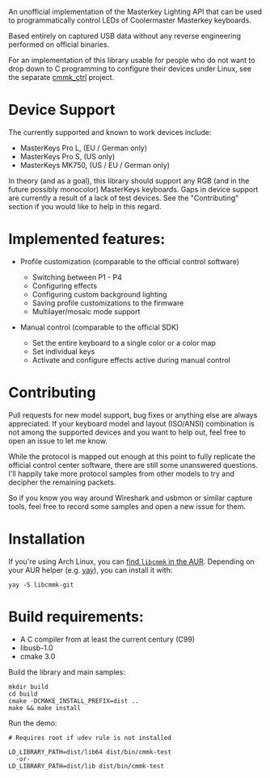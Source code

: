 An unofficial implementation of the Masterkey Lighting API that can be used
to programmatically control LEDs of Coolermaster Masterkey keyboards.

Based entirely on captured USB data without any reverse engineering performed
on official binaries.

For an implementation of this library usable for people who do not want to drop down to C programming
to configure their devices under Linux, see the separate [cmmk_ctrl](https://github.com/chmod222/cmmk_ctrl)
project.

# Device Support
The currently supported and known to work devices include:

 * MasterKeys Pro L, (EU / German only)
 * MasterKeys Pro S, (US only)
 * MasterKeys MK750, (US / EU / German only)

In theory (and as a goal), this library should support any RGB (and in the future possibly monocolor)
MasterKeys keyboards. Gaps in device support are currently a result of a lack of test devices. See
the "Contributing" section if you would like to help in this regard.

# Implemented features:
  - Profile customization (comparable to the official control software)
    * Switching between P1 - P4
    * Configuring effects
    * Configuring custom background lighting
    * Saving profile customizations to the firmware
    * Multilayer/mosaic mode support

  - Manual control (comparable to the official SDK)
    * Set the entire keyboard to a single color or a color map
    * Set individual keys
    * Activate and configure effects active during manual control

# Contributing
Pull requests for new model support, bug fixes or anything else are always appreciated. If your
keyboard model and layout (ISO/ANSI) combination is not among the supported devices and you want
to help out, feel free to open an issue to let me know.

While the protocol is mapped out enough at this point to fully replicate the official control
center software, there are still some unanswered questions. I'll happily take more protocol samples
from other models to try and decipher the remaining packets.

So if you know you way around Wireshark and usbmon or similar capture tools, feel free to record 
some samples and open a new issue for them.

# Installation
If you're using Arch Linux, you can [find `libcmmk` in the
AUR](https://aur.archlinux.org/packages/libcmmk-git/). Depending on your AUR helper (e.g.
[yay](https://github.com/Jguer/yay)), you can install it with:

```
yay -S libcmmk-git
```

# Build requirements:
  - A C compiler from at least the current century (C99)
  - libusb-1.0
  - cmake 3.0

Build the library and main samples:
```
mkdir build
cd build
cmake -DCMAKE_INSTALL_PREFIX=dist ..
make && make install
```

Run the demo:
```
# Requires root if udev rule is not installed

LD_LIBRARY_PATH=dist/lib64 dist/bin/cmmk-test
  -or-
LD_LIBRARY_PATH=dist/lib dist/bin/cmmk-test
```
